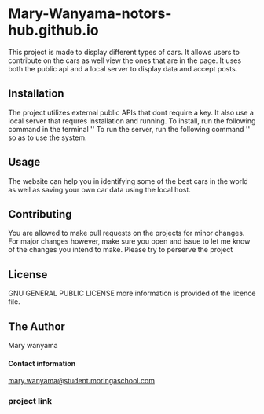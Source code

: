# Mary-Wanyama-notors-hub.github.io
This project is made to display different types of cars. It allows users to contribute on the cars as well view the ones that are in the page. It uses both the public api and a local server to display data and accept posts.
## Installation 
The project utilizes external public APIs that dont require a key. It also use a local server that requres installation and running. 
To install, run the following command in the terminal ''
To run the server, run the following command '' 
so as to use the system.
## Usage 
The website can help you in identifying some of the best cars in the world as well as saving your own car data using the local host.
## Contributing
You are allowed to make pull requests on the projects for minor changes. For major changes however, make sure you open and issue to 
let me know of the changes you intend to make.
Please try to perserve the project
## License
GNU GENERAL PUBLIC LICENSE
more information is provided of the licence file.
## The Author
Mary wanyama
#### Contact information
mary.wanyama@student.moringaschool.com
### project link
